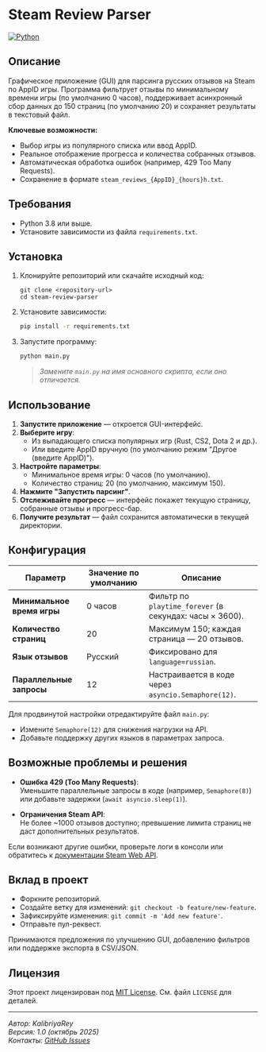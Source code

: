 # Steam Review Parser

[![Python](https://img.shields.io/badge/Python-3.8%2B-blue.svg)](https://www.python.org/)

## Описание

Графическое приложение (GUI) для парсинга русских отзывов на Steam по AppID игры. Программа фильтрует отзывы по минимальному времени игры (по умолчанию 0 часов), поддерживает асинхронный сбор данных до 150 страниц (по умолчанию 20) и сохраняет результаты в текстовый файл.

**Ключевые возможности:**
- Выбор игры из популярного списка или ввод AppID.
- Реальное отображение прогресса и количества собранных отзывов.
- Автоматическая обработка ошибок (например, 429 Too Many Requests).
- Сохранение в формате `steam_reviews_{AppID}_{hours}h.txt`.

## Требования

- Python 3.8 или выше.
- Установите зависимости из файла `requirements.txt`.

## Установка

1. Клонируйте репозиторий или скачайте исходный код:
   ```
   git clone <repository-url>
   cd steam-review-parser
   ```

2. Установите зависимости:
   ```bash
   pip install -r requirements.txt
   ```

3. Запустите программу:
   ```bash
   python main.py
   ```
   > *Замените `main.py` на имя основного скрипта, если оно отличается.*

## Использование

1. **Запустите приложение** — откроется GUI-интерфейс.
2. **Выберите игру**:
   - Из выпадающего списка популярных игр (Rust, CS2, Dota 2 и др.).
   - Или введите AppID вручную (по умолчанию режим "Другое (введите AppID)").
3. **Настройте параметры**:
   - Минимальное время игры: 0 часов (по умолчанию).
   - Количество страниц: 20 (по умолчанию, максимум 150).
4. **Нажмите "Запустить парсинг"**.
5. **Отслеживайте прогресс** — интерфейс покажет текущую страницу, собранные отзывы и прогресс-бар.
6. **Получите результат** — файл сохранится автоматически в текущей директории.

## Конфигурация

| Параметр              | Значение по умолчанию | Описание |
|-----------------------|-----------------------|----------|
| **Минимальное время игры** | 0 часов | Фильтр по `playtime_forever` (в секундах: часы × 3600). |
| **Количество страниц** | 20 | Максимум 150; каждая страница — 20 отзывов. |
| **Язык отзывов**      | Русский | Фиксировано для `language=russian`. |
| **Параллельные запросы** | 12 | Настраивается в коде через `asyncio.Semaphore(12)`. |

Для продвинутой настройки отредактируйте файл `main.py`:
- Измените `Semaphore(12)` для снижения нагрузки на API.
- Добавьте поддержку других языков в параметрах запроса.

## Возможные проблемы и решения

- **Ошибка 429 (Too Many Requests)**:  
  Уменьшите параллельные запросы в коде (например, `Semaphore(8)`) или добавьте задержки (`await asyncio.sleep(1)`).

- **Ограничения Steam API**:  
  Не более ~1000 отзывов доступно; превышение лимита страниц не даст дополнительных результатов.

Если возникают другие ошибки, проверьте логи в консоли или обратитесь к [документации Steam Web API](https://partner.steamgames.com/doc/webapi).

## Вклад в проект

- Форкните репозиторий.
- Создайте ветку для изменений: `git checkout -b feature/new-feature`.
- Зафиксируйте изменения: `git commit -m 'Add new feature'`.
- Отправьте пул-реквест.

Принимаются предложения по улучшению GUI, добавлению фильтров или поддержке экспорта в CSV/JSON.

## Лицензия

Этот проект лицензирован под [MIT License](LICENSE). См. файл `LICENSE` для деталей.

---

*Автор: KalibriyaRey*  
*Версия: 1.0 (октябрь 2025)*  
*Контакты: [GitHub Issues](https://github.com/KalibriyaRey/steam-review-parser/issues)*